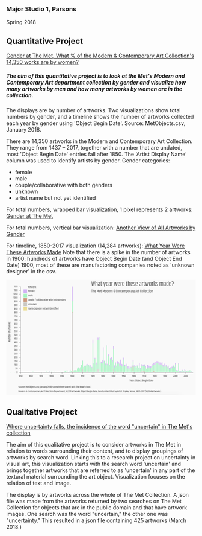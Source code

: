 
### Major Studio 1, Parsons
Spring 2018


## Quantitative Project

   [Gender at The Met, What % of the Modern & Contemporary Art Collection's 14,350 works are by women?](https://churc.github.io/MajorStudio1/MetProjects/gender) 
   
##### The aim of this quantitative project is to look at the Met's Modern and Contemporary Art department collection by gender and visualize how many artworks by men and how many artworks by women are in the collection. 

The displays are by number of artworks. Two visualizations show total numbers by gender, and a timeline shows the number of artworks collected each year by gender using 'Object Begin Date'.
Source: MetObjects.csv, January 2018.

There are 14,350 artworks in the Modern and Contemporary Art Collection. They range from 1437 – 2017, together with a number that are undated, most 'Object Begin Date' entries fall after 1850.
The ‘Artist Display Name’ column was used to identify artists by gender. Gender categories:
- female
- male
- couple/collaborative with both genders
- unknown
- artist name but not yet identified



For total numbers, wrapped bar visualization, 1 pixel represents 2 artworks: [Gender at The Met](https://churc.github.io/MajorStudio1/MetProjects/gender)

For total numbers, vertical bar visualization: [Another View of All Artworks by Gender](https://churc.github.io/MajorStudio1/MetProjects/gender#c2)

For timeline, 1850-2017 visualization (14,284 artworks):  [What Year Were These Artworks Made](https://churc.github.io/MajorStudio1/MetProjects/gender/#c3)
Note that there is a spike in the number of artworks in 1900: hundreds of artworks have Object Begin Date (and Object End Date) 1900, most of these are manufactoring companies noted as 'unknown designer' in the csv.

![by Year](MetProjects/gender/assets/image_timeline.png)




## Qualitative Project

   [Where uncertainty falls, the incidence of the word "uncertain" in The Met's collection](https://churc.github.io/MajorStudio1/MetProjectsQual/uncertainty)


The aim of this qualitative project is to consider artworks in The Met in relation to words surrounding their content, and to display groupings of artworks by search word. Linking this to a research project on uncertainty in visual art, this visualization starts with the search word 'uncertain' and brings together artworks that are referred to as 'uncertain' in any part of the textural material surrounding the art object. Visualization focuses on the relation of text and image. 

The display is by artworks across the whole of The Met Collection. A json file was made from the artworks returned by two searches on The Met Collection for objects that are in the public domain and that have artwork images. One search was the word "uncertain," the other one was "uncertainty." This resulted in a json file containing 425 artworks (March 2018.)






